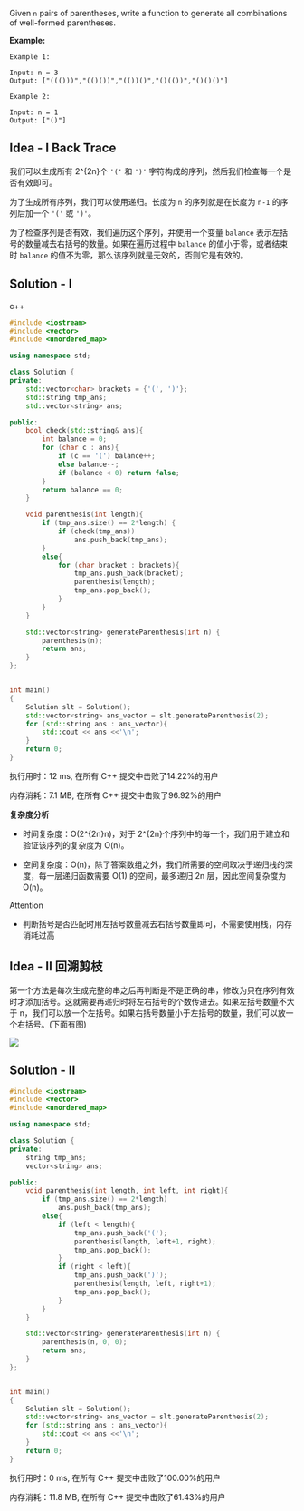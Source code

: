 Given `n` pairs of parentheses, write a function to generate all combinations of well-formed parentheses.

**Example:**

```
Example 1:

Input: n = 3
Output: ["((()))","(()())","(())()","()(())","()()()"]

Example 2:

Input: n = 1
Output: ["()"]
```

## Idea - I Back Trace

我们可以生成所有 2^{2n}个 `'('` 和 `')'` 字符构成的序列，然后我们检查每一个是否有效即可。

为了生成所有序列，我们可以使用递归。长度为 `n` 的序列就是在长度为 `n-1` 的序列后加一个 `'('` 或 `')'`。

为了检查序列是否有效，我们遍历这个序列，并使用一个变量 `balance` 表示左括号的数量减去右括号的数量。如果在遍历过程中 `balance` 的值小于零，或者结束时 `balance` 的值不为零，那么该序列就是无效的，否则它是有效的。

## Solution - I

c++

```c++
#include <iostream>
#include <vector>
#include <unordered_map>

using namespace std;

class Solution {
private:
    std::vector<char> brackets = {'(', ')'};
    std::string tmp_ans;
    std::vector<string> ans;

public:
    bool check(std::string& ans){
        int balance = 0;
        for (char c : ans){
            if (c == '(') balance++;
            else balance--;
            if (balance < 0) return false;
        }
        return balance == 0;
    }

    void parenthesis(int length){
        if (tmp_ans.size() == 2*length) {
            if (check(tmp_ans))
                ans.push_back(tmp_ans);
        }
        else{
            for (char bracket : brackets){
                tmp_ans.push_back(bracket);
                parenthesis(length);
                tmp_ans.pop_back();
            }
        }
    }

    std::vector<string> generateParenthesis(int n) {
        parenthesis(n);
        return ans;
    }
};


int main()
{
    Solution slt = Solution();
    std::vector<string> ans_vector = slt.generateParenthesis(2);
    for (std::string ans : ans_vector){
        std::cout << ans <<'\n';
    }
    return 0;
}
```

执行用时：12 ms, 在所有 C++ 提交中击败了14.22%的用户

内存消耗：7.1 MB, 在所有 C++ 提交中击败了96.92%的用户

**复杂度分析**

- 时间复杂度：O(2^{2n}n)，对于 2^{2n}个序列中的每一个，我们用于建立和验证该序列的复杂度为 O(n)。

- 空间复杂度：O(n)，除了答案数组之外，我们所需要的空间取决于递归栈的深度，每一层递归函数需要 O(1) 的空间，最多递归 2n 层，因此空间复杂度为 O(n)。

Attention

- 判断括号是否匹配时用左括号数量减去右括号数量即可，不需要使用栈，内存消耗过高

## Idea - II 回溯剪枝

第一个方法是每次生成完整的串之后再判断是不是正确的串，修改为只在序列有效时才添加括号。这就需要再递归时将左右括号的个数传进去。如果左括号数量不大于 n，我们可以放一个左括号。如果右括号数量小于左括号的数量，我们可以放一个右括号。(下面有图)

![](https://pic.leetcode-cn.com/7ec04f84e936e95782aba26c4663c5fe7aaf94a2a80986a97d81574467b0c513-LeetCode%20%E7%AC%AC%2022%20%E9%A2%98%EF%BC%9A%E2%80%9C%E6%8B%AC%E5%8F%B7%E7%94%9F%E5%87%BA%E2%80%9D%E9%A2%98%E8%A7%A3%E9%85%8D%E5%9B%BE.png)

## Solution - II

```c++
#include <iostream>
#include <vector>
#include <unordered_map>

using namespace std;

class Solution {
private:
    string tmp_ans;
    vector<string> ans;

public:
    void parenthesis(int length, int left, int right){
        if (tmp_ans.size() == 2*length)
            ans.push_back(tmp_ans);
        else{
            if (left < length){
                tmp_ans.push_back('(');
                parenthesis(length, left+1, right);
                tmp_ans.pop_back();
            }
            if (right < left){
                tmp_ans.push_back(')');
                parenthesis(length, left, right+1);
                tmp_ans.pop_back();
            }
        }
    }

    std::vector<string> generateParenthesis(int n) {
        parenthesis(n, 0, 0);
        return ans;
    }
};


int main()
{
    Solution slt = Solution();
    std::vector<string> ans_vector = slt.generateParenthesis(2);
    for (std::string ans : ans_vector){
        std::cout << ans <<'\n';
    }
    return 0;
}
```

执行用时：0 ms, 在所有 C++ 提交中击败了100.00%的用户

内存消耗：11.8 MB, 在所有 C++ 提交中击败了61.43%的用户
